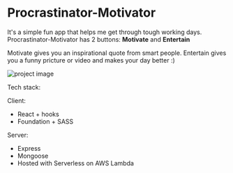 # Procrastinator-Motivator

It's a simple fun app that helps me get through tough working days. 
Procrastinator-Motivator has 2 buttons: **Motivate** and **Entertain**

Motivate gives you an inspirational quote from smart people.
Entertain gives you a funny pricture or video and makes your day better :) 

![project image](https://user-images.githubusercontent.com/9405042/75098346-37184380-55b5-11ea-9590-05dc5be1bc05.png)

Tech stack:

Client:
- React + hooks 
- Foundation + SASS

Server:
- Express 
- Mongoose 
- Hosted with Serverless on AWS Lambda


